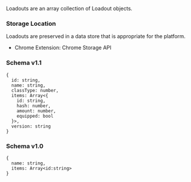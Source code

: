 Loadouts are an array collection of Loadout objects.

### Storage Location
Loadouts are preserved in a data store that is appropriate for the platform.

* Chrome Extension: Chrome Storage API

### Schema v1.1

    {
      id: string,
      name: string,
      classType: number,
      items: Array<{ 
        id: string, 
        hash: number,
        amount: number,
        equipped: bool
      }>,
      version: string
    }

### Schema v1.0

    {
      name: string,
      items: Array<id:string>
    }